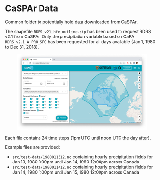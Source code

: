 # CaSPAr Data

Common folder to potentially hold data downloaded from CaSPAr.

The shapefile ``RDRS_v21_hfe_outline.zip`` has been used to request
RDRS v2.1 from CaSPAr. Only the precipitation variable based on CaPA
``RDRS_v2.1_A_PR0_SFC`` has been requested for all days available (Jan
1, 1980 to Dec 31, 2018). 

<p align="center">
   <img src="https://github.com/julemai/nrcan-hfe/blob/main/doc/figures/caspar-request-hfe.png" width="85%" />
</p>

Each file contains 24 time steps (1pm UTC until noon UTC the day after).

Example files are provided:
* ``src/test-data/1980011312.nc`` containing hourly precipitation
  fields for Jan 13, 1980 1:00pm until Jan 14, 1980 12:00pm across Canada
* ``src/test-data/1980011412.nc`` containing hourly precipitation
  fields for Jan 14, 1980 1:00pm until Jan 15, 1980 12:00pm across Canada
